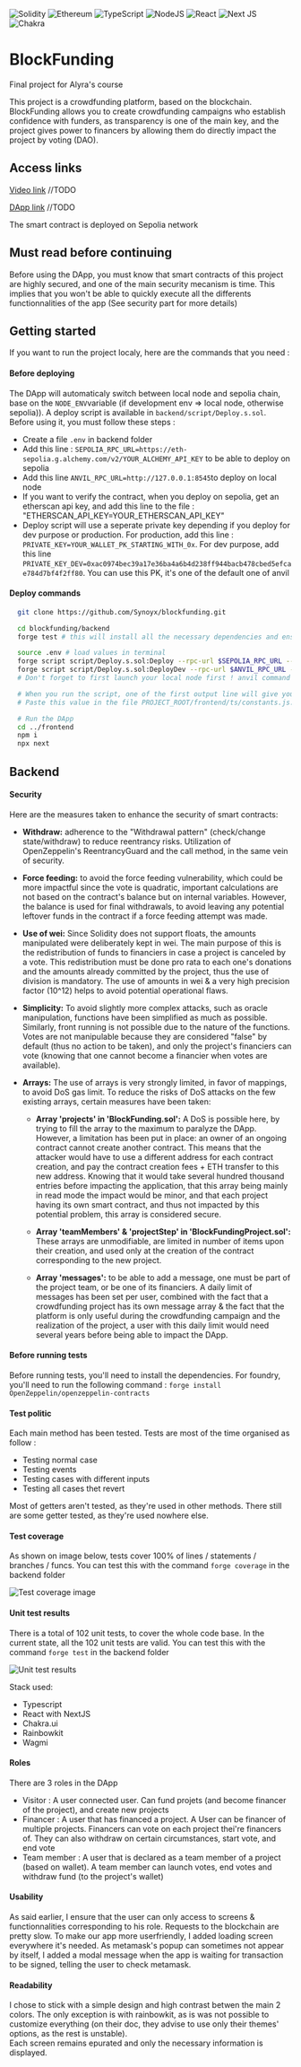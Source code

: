 ![Solidity](https://img.shields.io/badge/Solidity-%23363636.svg?style=for-the-badge&logo=solidity&logoColor=white) ![Ethereum](https://img.shields.io/badge/Ethereum-3C3C3D?style=for-the-badge&logo=Ethereum&logoColor=white) ![TypeScript](https://img.shields.io/badge/typescript-%23007ACC.svg?style=for-the-badge&logo=typescript&logoColor=white) ![NodeJS](https://img.shields.io/badge/node.js-6DA55F?style=for-the-badge&logo=node.js&logoColor=white) ![React](https://img.shields.io/badge/react-%2320232a.svg?style=for-the-badge&logo=react&logoColor=%2361DAFB) ![Next JS](https://img.shields.io/badge/Next-black?style=for-the-badge&logo=next.js&logoColor=white) ![Chakra](https://img.shields.io/badge/chakra-%234ED1C5.svg?style=for-the-badge&logo=chakraui&logoColor=white)

# BlockFunding

Final project for Alyra's course

This project is a crowdfunding platform, based on the blockchain.
BlockFunding allows you to create crowdfunding campaigns who establish confidence with funders, as transparency is one of the main key, and the project gives power to financers by allowing them do directly impact the project by voting (DAO).

## Access links

[Video link]() //TODO

[DApp link]() //TODO

The smart contract is deployed on Sepolia network

## Must read before continuing

Before using the DApp, you must know that smart contracts of this project are highly secured, and one of the main security mecanism is time. This implies that you won't be able to quickly execute all the differents functionnalities of the app (See security part for more details)

## Getting started

If you want to run the project localy, here are the commands that you need :

#### Before deploying

The DApp will automaticaly switch between local node and sepolia chain, base on the `NODE_ENV`variable (if development env => local node, otherwise sepolia)).
A deploy script is available in `backend/script/Deploy.s.sol`. Before using it, you must follow these steps :

- Create a file `.env` in backend folder
- Add this line : `SEPOLIA_RPC_URL=https://eth-sepolia.g.alchemy.com/v2/YOUR_ALCHEMY_API_KEY` to be able to deploy on sepolia
- Add this line `ANVIL_RPC_URL=http://127.0.0.1:8545`to deploy on local node
- If you want to verify the contract, when you deploy on sepolia, get an etherscan api key, and add this line to the file : "ETHERSCAN_API_KEY=YOUR_ETHERSCAN_API_KEY"
- Deploy script will use a seperate private key depending if you deploy for dev purpose or production. For production, add this line : `PRIVATE_KEY=YOUR_WALLET_PK_STARTING_WITH_0x`. For dev purpose, add this line `PRIVATE_KEY_DEV=0xac0974bec39a17e36ba4a6b4d238ff944bacb478cbed5efcae784d7bf4f2ff80`. You can use this PK, it's one of the default one of anvil

#### Deploy commands

```sh
  git clone https://github.com/Synoyx/blockfunding.git

  cd blockfunding/backend
  forge test # this will install all the necessary dependencies and ensure all tests are OK

  source .env # load values in terminal
  forge script script/Deploy.s.sol:Deploy --rpc-url $SEPOLIA_RPC_URL --broadcast --verify -vvvv # If you want to deploy with 'production' mode, on sepolia, and verify contract
  forge script script/Deploy.s.sol:DeployDev --rpc-url $ANVIL_RPC_URL --broadcast # If you want to deploy with 'dev' mode (with already added mocked data) on local onde
  # Don't forget to first launch your local node first ! anvil command in a separated terminal from backend folder will do the trick

  # When you run the script, one of the first output line will give you the deployed contract address. Copy the contract's address ('Contract address =  0xXXXXXXXXX...)
  # Paste this value in the file PROJECT_ROOT/frontend/ts/constants.js.

  # Run the DApp
  cd ../frontend
  npm i
  npx next
```

## Backend

#### Security

Here are the measures taken to enhance the security of smart contracts:

- **Withdraw:** adherence to the "Withdrawal pattern" (check/change state/withdraw) to reduce reentrancy risks. Utilization of OpenZeppelin's ReentrancyGuard and the call method, in the same vein of security.

- **Force feeding:** to avoid the force feeding vulnerability, which could be more impactful since the vote is quadratic, important calculations are not based on the contract's balance but on internal variables. However, the balance is used for final withdrawals, to avoid leaving any potential leftover funds in the contract if a force feeding attempt was made.

- **Use of wei:** Since Solidity does not support floats, the amounts manipulated were deliberately kept in wei. The main purpose of this is the redistribution of funds to financiers in case a project is canceled by a vote. This redistribution must be done pro rata to each one's donations and the amounts already committed by the project, thus the use of division is mandatory. The use of amounts in wei & a very high precision factor (10^12) helps to avoid potential operational flaws.

- **Simplicity:** To avoid slightly more complex attacks, such as oracle manipulation, functions have been simplified as much as possible. Similarly, front running is not possible due to the nature of the functions. Votes are not manipulable because they are considered "false" by default (thus no action to be taken), and only the project's financiers can vote (knowing that one cannot become a financier when votes are available).

- **Arrays:** The use of arrays is very strongly limited, in favor of mappings, to avoid DoS gas limit. To reduce the risks of DoS attacks on the few existing arrays, certain measures have been taken:

  - **Array 'projects' in 'BlockFunding.sol':** A DoS is possible here, by trying to fill the array to the maximum to paralyze the DApp. However, a limitation has been put in place: an owner of an ongoing contract cannot create another contract. This means that the attacker would have to use a different address for each contract creation, and pay the contract creation fees + ETH transfer to this new address. Knowing that it would take several hundred thousand entries before impacting the application, that this array being mainly in read mode the impact would be minor, and that each project having its own smart contract, and thus not impacted by this potential problem, this array is considered secure.

  - **Array 'teamMembers' & 'projectStep' in 'BlockFundingProject.sol':** These arrays are unmodifiable, are limited in number of items upon their creation, and used only at the creation of the contract corresponding to the new project.

  - **Array 'messages':** to be able to add a message, one must be part of the project team, or be one of its financiers. A daily limit of messages has been set per user, combined with the fact that a crowdfunding project has its own message array & the fact that the platform is only useful during the crowdfunding campaign and the realization of the project, a user with this daily limit would need several years before being able to impact the DApp.

#### Before running tests

Before running tests, you'll need to install the dependencies.
For foundry, you'll need to run the following command : `forge install OpenZeppelin/openzeppelin-contracts`

#### Test politic

Each main method has been tested.
Tests are most of the time organised as follow :

- Testing normal case
- Testing events
- Testing cases with different inputs
- Testing all cases thet revert

Most of getters aren't tested, as they're used in other methods. There still are some getter tested, as they're used nowhere else.

#### Test coverage

As shown on image below, tests cover 100% of lines / statements / branches / funcs.
You can test this with the command `forge coverage` in the backend folder

![Test coverage image](https://image.noelshack.com/fichiers/2024/07/7/1708268684-capture-d-ecran-2024-02-18-a-16-04-33.png)

#### Unit test results

There is a total of 102 unit tests, to cover the whole code base.
In the current state, all the 102 unit tests are valid.
You can test this with the command `forge test` in the backend folder

![Unit test results](https://image.noelshack.com/fichiers/2024/07/7/1708268754-capture-d-ecran-2024-02-18-a-16-05-39.png)

Stack used:

- Typescript
- React with NextJS
- Chakra.ui
- Rainbowkit
- Wagmi

#### Roles

There are 3 roles in the DApp

- Visitor : A user connected user. Can fund projets (and become financer of the project), and create new projects
- Financer : A user that has financed a project. A User can be financer of multiple projects. Financers can vote on each project thei're financers of. They can also withdraw on certain circumstances, start vote, and end vote
- Team member : A user that is declared as a team member of a project (based on wallet). A team member can launch votes, end votes and withdraw fund (to the project's wallet)

#### Usability

As said earlier, I ensure that the user can only access to screens & functionnalities corresponding to his role.
Requests to the blockchain are pretty slow. To make our app more userfriendly, I added loading screen everywhere it's needed.
As metamask's popup can sometimes not appear by itself, I added a modal message when the app is waiting for transaction to be signed, telling the user to check metamask.

#### Readability

I chose to stick with a simple design and high contrast betwen the main 2 colors. The only exception is with rainbowkit, as is was not possible to customize everything (on their doc, they advise to use only their themes' options, as the rest is unstable).  
Each screen remains epurated and only the necessary information is displayed.
